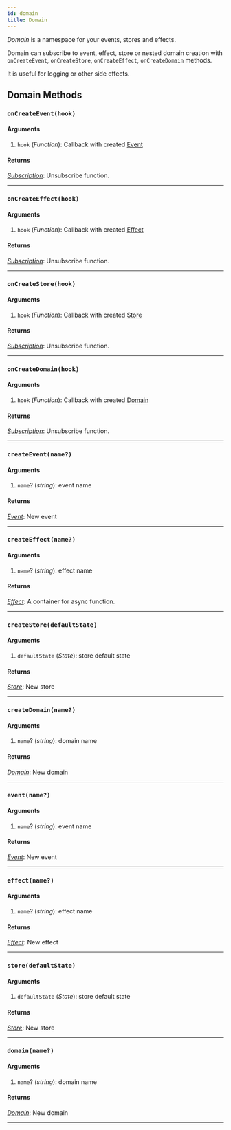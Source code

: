 ```yaml
---
id: domain
title: Domain
---
```


_Domain_ is a namespace for your events, stores and effects.

Domain can subscribe to event, effect, store or nested domain creation with `onCreateEvent`, `onCreateStore`, `onCreateEffect`, `onCreateDomain` methods.

It is useful for logging or other side effects.

## Domain Methods

### `onCreateEvent(hook)`

#### Arguments

1. `hook` (_Function_): Callback with created [Event](Event.md)

#### Returns

[_Subscription_](../../glossary.md#subscription): Unsubscribe function.

<hr />

### `onCreateEffect(hook)`

#### Arguments

1. `hook` (_Function_): Callback with created [Effect](Effect.md)

#### Returns

[_Subscription_](../../glossary.md#subscription): Unsubscribe function.

<hr />

### `onCreateStore(hook)`

#### Arguments

1. `hook` (_Function_): Callback with created [Store](Store.md)

#### Returns

[_Subscription_](../../glossary.md#subscription): Unsubscribe function.

<hr />

### `onCreateDomain(hook)`

#### Arguments

1. `hook` (_Function_): Callback with created [Domain](Domain.md)

#### Returns

[_Subscription_](../../glossary.md#subscription): Unsubscribe function.

<hr />

### `createEvent(name?)`

#### Arguments

1. `name`? (_string_): event name

#### Returns

[_Event_](Event.md): New event

<hr />

### `createEffect(name?)`

#### Arguments

1. `name`? (_string_): effect name

#### Returns

[_Effect_](Effect.md): A container for async function.

<hr />

### `createStore(defaultState)`

#### Arguments

1. `defaultState` (_State_): store default state

#### Returns

[_Store_](Store.md): New store

<hr />

### `createDomain(name?)`

#### Arguments

1. `name`? (_string_): domain name

#### Returns

[_Domain_](Domain.md): New domain

<hr />

### `event(name?)`

#### Arguments

1. `name`? (_string_): event name

#### Returns

[_Event_](Event.md): New event

<hr />

### `effect(name?)`

#### Arguments

1. `name`? (_string_): effect name

#### Returns

[_Effect_](Effect.md): New effect

<hr />

### `store(defaultState)`

#### Arguments

1. `defaultState` (_State_): store default state

#### Returns

[_Store_](Store.md): New store

<hr />

### `domain(name?)`

#### Arguments

1. `name`? (_string_): domain name

#### Returns

[_Domain_](Domain.md): New domain

<hr />
